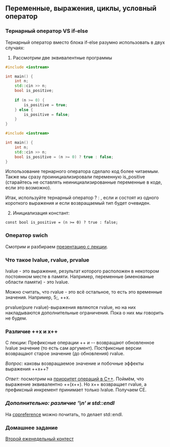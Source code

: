 ## Переменные, выражения, циклы, условный оператор

### Тернарный оператор VS if-else

Тернарный оператор вместо блока if-else разумно использовать в двух случаях:
1. Рассмотрим две эквивалентные программы

```C++
#include <iostream>

int main() {
    int n;
    std::cin >> n;
    bool is_positive;
    
    if (n >= 0) {
        is_positive = true;
    } else {
        is_positive = false;
    }
}
```

```C++
#include <iostream>

int main() {
    int n;
    std::cin >> n;
    bool is_positive = (n >= 0) ? true : false;
}
```

Использование тернарного оператора сделало код более читаемым. 
Также мы сразу проинициализировали переменную is_positive (старайтесь не оставлять неинициализированные переменные в коде, если это возможно).

Итак, используйте тернарный оператор <bool-expr> ? <expr1> : <expr2>, если <expr1> и <expr2> состоят из одного короткого выражения и если возвращаемый тип будет очевиден.

2. Инициализация констант: 

`const bool is_positive = (n >= 0) ? true : false;`

### Оператор swich

Смотрим и разбираем [презентацию с лекции](https://docs.yandex.ru/docs/view?url=ya-disk-public%3A%2F%2FjjmCa5bP3BIA6WYDVc4Osk2mqQoUGaEz5lZgwh1AtVx5j8aMq8F3bfwCGrlzxFkEq%2FJ6bpmRyOJonT3VoXnDag%3D%3D%3A%2F02-Variables%26Expressions%26Statements%2FConditional.pdf&name=Conditional.pdf&nosw=1).

### Что такое lvalue, rvalue, prvalue
lvalue - это выражение, результат которого расположен в некотором постоянном месте в памяти. Например, переменные (именованые области памяти) - это lvalue.

Можно считать, что rvalue - это всё остальное, то есть это временные значения. Например, 5;, ++x.

prvalue(pure rvalue)-выражения являются rvalue, но на них накладываются дополнительные ограничения. Пока о них мы говорить не будем.

### Различие ++x и x++

С лекции: Префиксные операции ++ и -- возвращают обновленное lvalue значение (то
есть сам аргумент). Постфиксные версии возвращают старое значение (до обновления) rvalue.

*Вопрос:* каковы возвращаемое значение и побочные эффекты выражения ++x++?

*Ответ:* посмотрим на [приоритет операций в С++](http://cppstudio.com/post/302/). Поймём, что выражение эквивалентно 
++(x++). Но x++ возвращает rvalue, а префиксный инкремент принимает только lvalue. 
Получаем CE.

### *Дополнительно: pазличие '\n' и std::endl*

На [cppreference](https://en.cppreference.com/w/cpp/io/manip/endl) можно почитать, то делает std::endl.

### Домашнее задание

[Второй еженедельный контест](https://contest.yandex.ru/contest/40251/enter/)